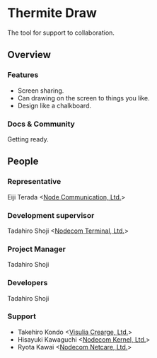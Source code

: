 # Thermite Draw

The tool for support to collaboration.

## Overview

### Features

* Screen sharing.
* Can drawing on the screen to things you like.
* Design like a chalkboard.

### Docs & Community

Getting ready.

## People

### Representative

Eiji Terada <[Node Communication, Ltd.](http://www.nodecom.jp)>

### Development supervisor

Tadahiro Shoji <[Nodecom Terminal, Ltd.](http://www.nodecom.jp/node_terminal)>

### Project Manager

Tadahiro Shoji

### Developers

Tadahiro Shoji

### Support

* Takehiro Kondo <[Visulia Crearge, Ltd.](http://www.visulia-g.jp)>
* Hisayuki Kawaguchi <[Nodecom Kernel, Ltd.](http://www.nodecom.jp/node_kernel)>
* Ryota Kawai <[Nodecom Netcare, Ltd.](http://www.nodecom.jp/node_netcare)>
